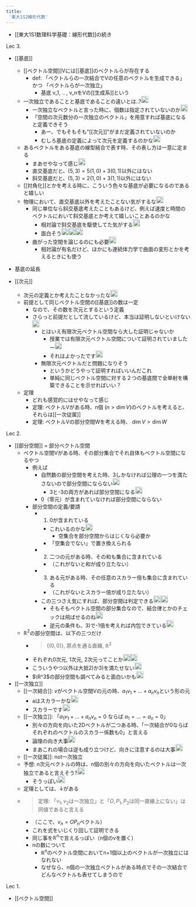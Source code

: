 ```yaml
---
title:
 '東大1S2線形代数'
---
```


- [[東大1S1数理科学基礎：線形代数]]の続き

Lec 3.
- [[基底]]
    - [[ベクトル空間]]Vには[[基底]]のベクトルらが存在する
        - def: 「ベクトルらの一次結合でVの任意のベクトルを生成できる」 かつ 「ベクトルらが一次独立」
            - 基底 v_1, .. , v_nをVの[[生成系]]という
    - 一次独立であることと基底であることの違いとは..?<img src='https://scrapbox.io/api/pages/blu3mo-public/blu3mo/icon' alt='blu3mo.icon' height="19.5"/>
        - 一次独立なベクトルと言った時に、個数は指定されていないのか<img src='https://scrapbox.io/api/pages/blu3mo-public/blu3mo/icon' alt='blu3mo.icon' height="19.5"/>
        - 「空間の次元数分の一次独立のベクトル」を用意すれば基底になると定義できそう
            - あー、でもそもそも"[[次元]]"がまだ定義されていないのか
            - むしろ基底の定義によって次元を定義するのかな<img src='https://scrapbox.io/api/pages/blu3mo-public/blu3mo/icon' alt='blu3mo.icon' height="19.5"/>
    - あるベクトルをある基底の線型結合で表す時、その表し方は一意に定まる
        - まあせやなって感じ<img src='https://scrapbox.io/api/pages/blu3mo-public/blu3mo/icon' alt='blu3mo.icon' height="19.5"/>
        - 直交基底だと、$(5,3) = 5(1,0) + 3(0,1)$以外にはない
        - 斜交基底だと、$(5,3) = 2(1,0) + 3(1,1)$以外にはない
    - [[対角化]]とかを考える時に、こういう色々な基底が必要になるのであると嬉しい
    - 物理において、直交基底以外を考えたことない気がするな<img src='https://scrapbox.io/api/pages/blu3mo-public/blu3mo/icon' alt='blu3mo.icon' height="19.5"/>
        - 同じ単位なら斜交基底考えたこともあるけど、例えば速度と時間のベクトルにおいて斜交基底とか考えて嬉しいことあるのかな
            - 相対論で斜交基底を駆使してた気がする<img src='https://scrapbox.io/api/pages/blu3mo-public/takker/icon' alt='takker.icon' height="19.5"/>
            - 面白そう<img src='https://scrapbox.io/api/pages/blu3mo-public/blu3mo/icon' alt='blu3mo.icon' height="19.5"/><img src='https://scrapbox.io/api/pages/blu3mo-public/blu3mo/icon' alt='blu3mo.icon' height="19.5"/><img src='https://scrapbox.io/api/pages/blu3mo-public/blu3mo/icon' alt='blu3mo.icon' height="19.5"/>
        - 曲がった空間を論じるのにも必要<img src='https://scrapbox.io/api/pages/blu3mo-public/takker/icon' alt='takker.icon' height="19.5"/>
            - 相対論が有名だけど、ほかにも連続体力学で曲面の変形とかを考えるときにも使う
- 基底の延長


- [[次元]]
    - 次元の定義とか考えたことなかったな<img src='https://scrapbox.io/api/pages/blu3mo-public/blu3mo/icon' alt='blu3mo.icon' height="19.5"/>
    - 前提として同じベクトル空間の[[基底]]の数は一定
        - なので、その数を次元とするという定義
        - さらっと前提だとして流しているけど、本当は証明しないといけない<img src='https://scrapbox.io/api/pages/blu3mo-public/takker/icon' alt='takker.icon' height="19.5"/>
            - とはいえ有限次元ベクトル空間なら大した証明じゃないか
                - 授業では有限次元ベクトル空間について証明されていましたー<img src='https://scrapbox.io/api/pages/blu3mo-public/blu3mo/icon' alt='blu3mo.icon' height="19.5"/>
                - それはよかったです<img src='https://scrapbox.io/api/pages/blu3mo-public/takker/icon' alt='takker.icon' height="19.5"/>
            - 無限次元ベクトルだと問題になりそう
                - というかどうやって証明すればいいんだこれ
                - 単純に同じベクトル空間に対する２つの基底間で全単射を構築できることを示せればいい？
    - 定理
        - どれも感覚的にはせやなって感じ
        - 定理: ベクトルVがある時、n個 ($n > \dim V$)のベクトルを考えると、それらは[[一次従属]]
        - 定理: ベクトルVの部分空間Wを考える時、 $\dim V > \dim W$


Lec 2.
- [[部分空間]] = 部分ベクトル空間
    - ベクトル空間Vがある時、その部分集合でそれ自体もベクトル空間になるやつ
        - 例えば
            - 自然数の部分空間を考えた時、3しかなければ公理の一つを満たさないので部分空間にならない<img src='https://scrapbox.io/api/pages/blu3mo-public/blu3mo/icon' alt='blu3mo.icon' height="19.5"/>
                - 3と-3の両方があれば部分空間になる<img src='https://scrapbox.io/api/pages/blu3mo-public/blu3mo/icon' alt='blu3mo.icon' height="19.5"/>
            - 0（零元）が含まれていなければ部分空間にならない
        - 部分空間の定義/要請
            - 1) 0が含まれている
                - これいるのかな<img src='https://scrapbox.io/api/pages/blu3mo-public/takker/icon' alt='takker.icon' height="19.5"/>
                    - 空集合を部分空間からはじくなら必要か
                - 「空集合でない」で置き換えられる
            - 2) 二つの元がある時、その和も集合に含まれている
                - （これがないと和が成り立たない）
            - 3) ある元がある時、その任意のスカラー倍も集合に含まれている
                - （これがないとスカラー倍が成り立たない）
            - この三つさえ気にすれば、部分空間は判定できる<img src='https://scrapbox.io/api/pages/blu3mo-public/blu3mo/icon' alt='blu3mo.icon' height="19.5"/><img src='https://scrapbox.io/api/pages/blu3mo-public/blu3mo/icon' alt='blu3mo.icon' height="19.5"/>
                - そもそもベクトル空間の部分集合なので、結合律とかのチェックは飛ばせるのね<img src='https://scrapbox.io/api/pages/blu3mo-public/blu3mo/icon' alt='blu3mo.icon' height="19.5"/>
                - 逆元の条件も、3)で-1倍を考えれば内包できている<img src='https://scrapbox.io/api/pages/blu3mo-public/blu3mo/icon' alt='blu3mo.icon' height="19.5"/>
    - $ℝ^2$の部分空間は、以下の三つだけ
        - > $\{(0,0)\}$, 原点を通る直線, $ℝ^2$
        - それぞれ0次元, 1次元, 2次元ってことか<img src='https://scrapbox.io/api/pages/blu3mo-public/blu3mo/icon' alt='blu3mo.icon' height="19.5"/><img src='https://scrapbox.io/api/pages/blu3mo-public/blu3mo/icon' alt='blu3mo.icon' height="19.5"/>
        - こういうやつ以外は大抵2)か3)を満たせない<img src='https://scrapbox.io/api/pages/blu3mo-public/blu3mo/icon' alt='blu3mo.icon' height="19.5"/>
        - $\R^3$の部分空間も調べてみると面白いかも<img src='https://scrapbox.io/api/pages/blu3mo-public/takker/icon' alt='takker.icon' height="19.5"/>
- [[一次独立]]
    - [[一次結合]]: $v$がベクトル空間Vの元の時、$a_1v_1+...+a_nv_n$という形の元
        - aはスカラーかな<img src='https://scrapbox.io/api/pages/blu3mo-public/blu3mo/icon' alt='blu3mo.icon' height="19.5"/>
        - スカラーです<img src='https://scrapbox.io/api/pages/blu3mo-public/takker/icon' alt='takker.icon' height="19.5"/>
    - [[一次独立]]: 「$a_1v_1+...+a_nv_n=0$ ならば $a_1=...=a_n=0$」
        - 別々の方向を向いた2Dベクトルが二つある時、「一次結合が0ならばそれぞれのベクトルのスカラー係数も0」と言える
        - 論理の向き大事<img src='https://scrapbox.io/api/pages/blu3mo-public/blu3mo/icon' alt='blu3mo.icon' height="19.5"/>
        - まあこれの場合は逆も成り立つけど、向きに注意するのは大事<img src='https://scrapbox.io/api/pages/blu3mo-public/takker/icon' alt='takker.icon' height="19.5"/>
    - [[一次従属]]: not一次独立
    - 予想: n次元ベクトルの時は、n個の別々の方向を向いたベクトルは一次独立であると言えそう?<img src='https://scrapbox.io/api/pages/blu3mo-public/blu3mo/icon' alt='blu3mo.icon' height="19.5"/>
        - そうっぽい<img src='https://scrapbox.io/api/pages/blu3mo-public/blu3mo/icon' alt='blu3mo.icon' height="19.5"/>
    - 定理としては、↓がある
    - > 定理: 「$v_1, v_2$は一次独立」と「$O, P_1, P_2$は同一直線上にない」は同値であると言える
        - （ここで、$v_n=OP_n$ベクトル）
        - これを式をいじくり回して証明できる
        - 同じ事を$ℝ^n$で言えるっぽい（n個のvを置く）
        - nの数について
            - $ℝ^n$のベクトル空間においてn+1個以上のベクトルが一次独立にはなれない
            - なぜなら、n個の一次独立ベクトルがある時点でその一次結合でどんなベクトルも表せてしまうので

Lec 1.
- [[ベクトル空間]]